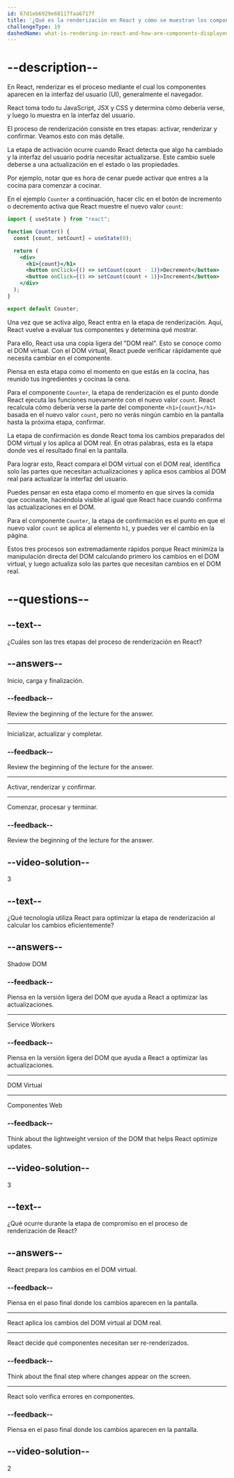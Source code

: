```yaml
---
id: 67d1eb6929e68117faa6717f
title: '¿Qué es la renderización en React y cómo se muestran los componentes en la pantalla?'
challengeType: 19
dashedName: what-is-rendering-in-react-and-how-are-components-displayed-on-the-screen
---
```


# --description--

En React, renderizar es el proceso mediante el cual los componentes aparecen en la interfaz del usuario (UI), generalmente el navegador.

React toma todo tu JavaScript, JSX y CSS y determina cómo debería verse, y luego lo muestra en la interfaz del usuario.

El proceso de renderización consiste en tres etapas: activar, renderizar y confirmar. Veamos esto con más detalle.

La etapa de activación ocurre cuando React detecta que algo ha cambiado y la interfaz del usuario podría necesitar actualizarse. Este cambio suele deberse a una actualización en el estado o las propiedades.

Por ejemplo, notar que es hora de cenar puede activar que entres a la cocina para comenzar a cocinar.

En el ejemplo `Counter` a continuación, hacer clic en el botón de incremento o decremento activa que React muestre el nuevo valor `count`:

```jsx
import { useState } from "react";

function Counter() {
  const [count, setCount] = useState(0);

  return (
    <div>
      <h1>{count}</h1>
      <button onClick={() => setCount(count - 1)}>Decrement</button>
      <button onClick={() => setCount(count + 1)}>Increment</button>
    </div>
  );
}

export default Counter;
```

Una vez que se activa algo, React entra en la etapa de renderización. Aquí, React vuelve a evaluar tus componentes y determina qué mostrar.

Para ello, React usa una copia ligera del "DOM real". Esto se conoce como el DOM virtual. Con el DOM virtual, React puede verificar rápidamente qué necesita cambiar en el componente.

Piensa en esta etapa como el momento en que estás en la cocina, has reunido tus ingredientes y cocinas la cena.

Para el componente `Counter`, la etapa de renderización es el punto donde React ejecuta las funciones nuevamente con el nuevo valor `count`. React recalcula cómo debería verse la parte del componente `<h1>{count}</h1>` basada en el nuevo valor `count`, pero no verás ningún cambio en la pantalla hasta la próxima etapa, confirmar.

La etapa de confirmación es donde React toma los cambios preparados del DOM virtual y los aplica al DOM real. En otras palabras, esta es la etapa donde ves el resultado final en la pantalla.

Para lograr esto, React compara el DOM virtual con el DOM real, identifica solo las partes que necesitan actualizaciones y aplica esos cambios al DOM real para actualizar la interfaz del usuario.

Puedes pensar en esta etapa como el momento en que sirves la comida que cocinaste, haciéndola visible al igual que React hace cuando confirma las actualizaciones en el DOM.

Para el componente `Counter`, la etapa de confirmación es el punto en que el nuevo valor `count` se aplica al elemento `h1`, y puedes ver el cambio en la página.

Estos tres procesos son extremadamente rápidos porque React minimiza la manipulación directa del DOM calculando primero los cambios en el DOM virtual, y luego actualiza solo las partes que necesitan cambios en el DOM real.

# --questions--

## --text--

¿Cuáles son las tres etapas del proceso de renderización en React?

## --answers--

Inicio, carga y finalización.

### --feedback--

Review the beginning of the lecture for the answer.

---

Inicializar, actualizar y completar.

### --feedback--

Review the beginning of the lecture for the answer.

---

Activar, renderizar y confirmar.

---

Comenzar, procesar y terminar.

### --feedback--

Review the beginning of the lecture for the answer.

## --video-solution--

3

## --text--

¿Qué tecnología utiliza React para optimizar la etapa de renderización al calcular los cambios eficientemente?

## --answers--

Shadow DOM

### --feedback--

Piensa en la versión ligera del DOM que ayuda a React a optimizar las actualizaciones.

---

Service Workers

### --feedback--

Piensa en la versión ligera del DOM que ayuda a React a optimizar las actualizaciones.

---

DOM Virtual

---

Componentes Web

### --feedback--

Think about the lightweight version of the DOM that helps React optimize updates.

## --video-solution--

3

## --text--

¿Qué ocurre durante la etapa de compromiso en el proceso de renderización de React?

## --answers--

React prepara los cambios en el DOM virtual.

### --feedback--

Piensa en el paso final donde los cambios aparecen en la pantalla.

---

React aplica los cambios del DOM virtual al DOM real.

---

React decide qué componentes necesitan ser re-renderizados.

### --feedback--

Think about the final step where changes appear on the screen.

---

React solo verifica errores en componentes.

### --feedback--

Piensa en el paso final donde los cambios aparecen en la pantalla.

## --video-solution--

2

